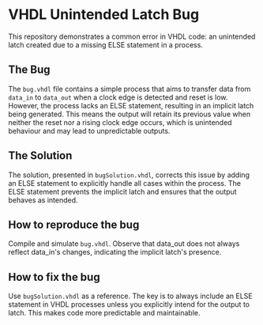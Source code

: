 # VHDL Unintended Latch Bug
This repository demonstrates a common error in VHDL code: an unintended latch created due to a missing ELSE statement in a process. 

## The Bug
The `bug.vhdl` file contains a simple process that aims to transfer data from `data_in` to `data_out` when a clock edge is detected and reset is low. However, the process lacks an ELSE statement, resulting in an implicit latch being generated.  This means the output will retain its previous value when neither the reset nor a rising clock edge occurs, which is unintended behaviour and may lead to unpredictable outputs.

## The Solution
The solution, presented in `bugSolution.vhdl`, corrects this issue by adding an ELSE statement to explicitly handle all cases within the process. The ELSE statement prevents the implicit latch and ensures that the output behaves as intended.

## How to reproduce the bug
Compile and simulate `bug.vhdl`. Observe that data_out does not always reflect data_in's changes, indicating the implicit latch's presence.

## How to fix the bug
Use `bugSolution.vhdl` as a reference.  The key is to always include an ELSE statement in VHDL processes unless you explicitly intend for the output to latch. This makes code more predictable and maintainable.
